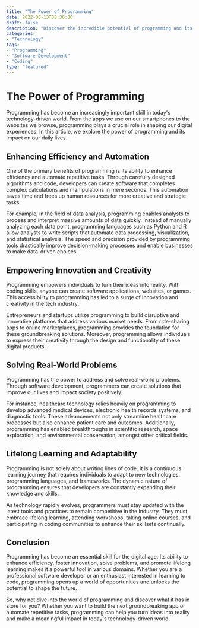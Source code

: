 ```yaml
---
title: "The Power of Programming"
date: 2022-06-13T08:30:00
draft: false
description: "Discover the incredible potential of programming and its impact on our daily lives."
categories:
- "Technology"
tags:
- "Programming"
- "Software Development"
- "Coding"
type: "featured"
---
```


# The Power of Programming

Programming has become an increasingly important skill in today's technology-driven world. From the apps we use on our smartphones to the websites we browse, programming plays a crucial role in shaping our digital experiences. In this article, we explore the power of programming and its impact on our daily lives.

## Enhancing Efficiency and Automation

One of the primary benefits of programming is its ability to enhance efficiency and automate repetitive tasks. Through carefully designed algorithms and code, developers can create software that completes complex calculations and manipulations in mere seconds. This automation saves time and frees up human resources for more creative and strategic tasks.

For example, in the field of data analysis, programming enables analysts to process and interpret massive amounts of data quickly. Instead of manually analyzing each data point, programming languages such as Python and R allow analysts to write scripts that automate data processing, visualization, and statistical analysis. The speed and precision provided by programming tools drastically improve decision-making processes and enable businesses to make data-driven choices.

## Empowering Innovation and Creativity

Programming empowers individuals to turn their ideas into reality. With coding skills, anyone can create software applications, websites, or games. This accessibility to programming has led to a surge of innovation and creativity in the tech industry.

Entrepreneurs and startups utilize programming to build disruptive and innovative platforms that address various market needs. From ride-sharing apps to online marketplaces, programming provides the foundation for these groundbreaking solutions. Moreover, programming allows individuals to express their creativity through the design and functionality of these digital products.

## Solving Real-World Problems

Programming has the power to address and solve real-world problems. Through software development, programmers can create solutions that improve our lives and impact society positively.

For instance, healthcare technology relies heavily on programming to develop advanced medical devices, electronic health records systems, and diagnostic tools. These advancements not only streamline healthcare processes but also enhance patient care and outcomes. Additionally, programming has enabled breakthroughs in scientific research, space exploration, and environmental conservation, amongst other critical fields.

## Lifelong Learning and Adaptability

Programming is not solely about writing lines of code. It is a continuous learning journey that requires individuals to adapt to new technologies, programming languages, and frameworks. The dynamic nature of programming ensures that developers are constantly expanding their knowledge and skills.

As technology rapidly evolves, programmers must stay updated with the latest tools and practices to remain competitive in the industry. They must embrace lifelong learning, attending workshops, taking online courses, and participating in coding communities to enhance their skillsets continually.

## Conclusion

Programming has become an essential skill for the digital age. Its ability to enhance efficiency, foster innovation, solve problems, and promote lifelong learning makes it a powerful tool in various domains. Whether you are a professional software developer or an enthusiast interested in learning to code, programming opens up a world of opportunities and unlocks the potential to shape the future.

So, why not dive into the world of programming and discover what it has in store for you? Whether you want to build the next groundbreaking app or automate repetitive tasks, programming can help you turn ideas into reality and make a meaningful impact in today's technology-driven world.

